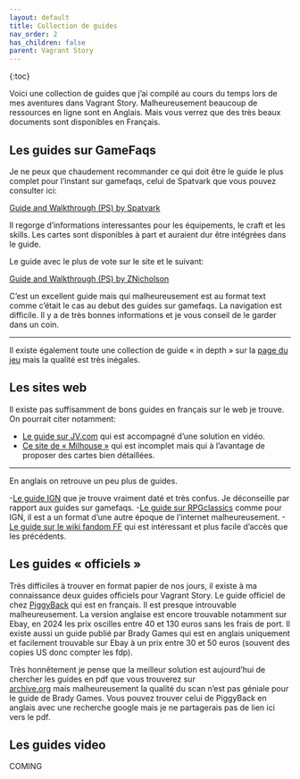 ```yaml
---
layout: default
title: Collection de guides
nav_order: 2
has_children: false
parent: Vagrant Story
---
```

{:toc}

Voici une collection de guides que j’ai compilé au cours du temps lors de mes aventures dans Vagrant Story. Malheureusement beaucoup de ressources en ligne sont en Anglais. Mais vous verrez que des très beaux documents sont disponibles en Français.

## Les guides sur GameFaqs

Je ne peux que chaudement recommander ce qui doit être le guide le plus complet pour l’instant sur gamefaqs, celui de Spatvark que vous pouvez consulter ici:

[Guide and Walkthrough (PS) by Spatvark](https://gamefaqs.gamespot.com/ps/914326-vagrant-story/faqs/40255)

Il regorge d’informations interessantes pour les équipements, le craft et les skills. Les cartes sont disponibles à part et auraient dur être intégrées dans le guide.

Le guide avec le plus de vote sur le site et le suivant: 

[Guide and Walkthrough (PS) by ZNicholson](https://gamefaqs.gamespot.com/ps/914326-vagrant-story/faqs/7745)

C’est un excellent guide mais qui malheureusement est au format text comme c’était le cas au debut des guides sur gamefaqs. La navigation est difficile. Il y a de très bonnes informations et je vous conseil de le garder dans un coin.

---

Il existe également toute une collection de guide « in depth » sur la [page du jeu](https://gamefaqs.gamespot.com/ps/914326-vagrant-story/faqs) mais la qualité est très inégales.

## Les sites web
Il existe pas suffisamment de bons guides en français sur le web je trouve. On pourrait citer notamment: 

- [Le guide sur JV.com](https://www.jeuxvideo.com/wikis-soluce-astuces/wiki-de-vagrant-story/347919) qui est accompagné d’une solution en vidéo.
- [Ce site de « Milhouse »](http://milhouse.ngamexp.com/vagrant/vagrantsol.htm) qui est incomplet mais qui à l’avantage de proposer des cartes bien détaillées.

---
En anglais on retrouve un peu plus de guides. 

-[Le guide IGN](https://www.ign.com/wikis/vagrant-story) que je trouve vraiment daté et très confus. Je déconseille par rapport aux guides sur gamefaqs.
-[Le guide sur RPGclassics](http://shrines.rpgclassics.com/psx/vs/walk1.shtml) comme pour IGN, il est a un format d’une autre époque de l’internet malheureusement.
-[Le guide sur le wiki fandom FF](https://finalfantasy.fandom.com/wiki/Walkthrough:Vagrant_Story/R8.50Mango) qui est intéressant et plus facile d’accès que les précédents.

## Les guides « officiels »

Très difficiles à trouver en format papier de nos jours, il existe à ma connaissance deux guides officiels pour Vagrant Story. Le guide officiel de chez [PiggyBack](https://www.piggyback.com/fr/guide/vagrant-story/) qui est en français. Il est presque introuvable malheureusement. La version anglaise est encore trouvable notamment sur Ebay, en 2024 les prix oscilles entre 40 et 130 euros sans les frais de port. 
Il existe aussi un guide publié par Brady Games qui est en anglais uniquement et facilement trouvable sur Ebay à un prix entre 30 et 50 euros (souvent des copies US donc compter les fdp).

Très honnêtement je pense que la meilleur solution est aujourd’hui de chercher les guides en pdf que vous trouverez sur  
[archive.org](https://archive.org/details/vagrant_story_strategy_guide/page/n3/mode/2up) mais malheureusement la qualité du scan n’est pas géniale pour le guide de Brady Games. Vous pouvez trouver celui de PiggyBack en anglais avec une recherche google mais je ne partagerais pas de lien ici vers le pdf.

## Les guides video
COMING
